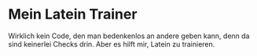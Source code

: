 # Mein Latein Trainer

Wirklich kein Code, den man bedenkenlos an andere geben kann, denn da sind keinerlei Checks drin.
Aber es hilft mir, Latein zu trainieren.